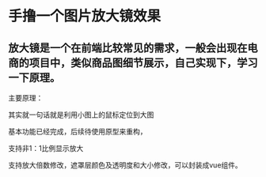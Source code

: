 <!--
 * @Descripttion: 
 * @version: 
 * @Author: Charles Guo
 * @Date: 2020-12-10 14:26:21
 * @LastEditors: Charles Guo
 * @LastEditTime: 2020-12-11 23:17:02
-->
# 手撸一个图片放大镜效果

## 放大镜是一个在前端比较常见的需求，一般会出现在电商的项目中，类似商品图细节展示，自己实现下，学习一下原理。

主要原理：

其实就一句话就是利用小图上的鼠标定位到大图

基本功能已经完成，后续待使用原型来重构，

支持非1：1比例显示放大

支持放大倍数修改，遮罩层颜色及透明度和大小修改，可以封装成vue组件。